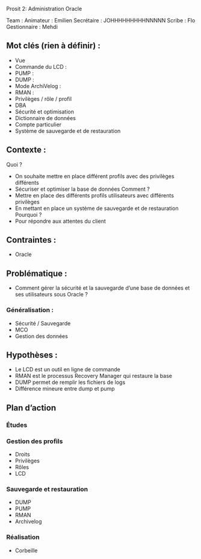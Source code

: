 Prosit 2: Administration Oracle

Team :
Animateur : Emilien
Secrétaire : JOHHHHHHHHHNNNNN
Scribe : Flo
Gestionnaire : Mehdi

## Mot clés (rien à définir) :
- Vue
- Commande du LCD :
- PUMP :
- DUMP :
- Mode ArchiVelog :
- RMAN :
- Privilèges / rôle / profil
- DBA
- Sécurité et optimisation
- Dictionnaire de données
- Compte particulier
- Système de sauvegarde et de restauration

## Contexte :

Quoi ?
- On souhaite mettre en place différent profils avec des privilèges différents
- Sécuriser et optimiser la base de données
Comment ?
- Mettre en place des différents profils utilisateurs avec différents privilèges
- En mettant en place un système de sauvegarde et de restauration
Pourquoi ?
- Pour répondre aux attentes du client

## Contraintes :
- Oracle

## Problématique :
- Comment gérer la sécurité et la sauvegarde d’une base de données et ses utilisateurs sous Oracle ?
### Généralisation :
- Sécurité / Sauvegarde
- MCO
- Gestion des données	

## Hypothèses :
- Le LCD est un outil en ligne de commande
- RMAN est le processus Recovery Manager qui restaure la base
- DUMP permet de remplir les fichiers de logs
- Différence mineure entre dump et pump

## Plan d’action
### Études
###	Gestion des profils
- Droits
- Privilèges
- Rôles
- LCD
	
### Sauvegarde et restauration
- DUMP
- PUMP
- RMAN
- Archivelog
	
### Réalisation
- Corbeille
